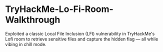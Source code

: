 # TryHackMe-Lo-Fi-Room-Walkthrough
Exploited a classic Local File Inclusion (LFI) vulnerability in TryHackMe's Lofi room to retrieve sensitive files and capture the hidden flag — all while vibing in chill mode.
